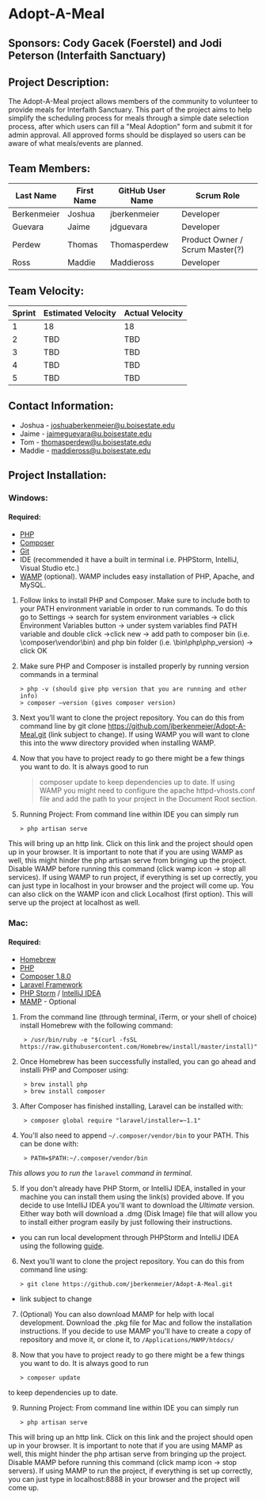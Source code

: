 # Adopt-A-Meal

## Sponsors: Cody Gacek (Foerstel) and Jodi Peterson (Interfaith Sanctuary)

## Project Description:

The Adopt-A-Meal project allows members of the community to volunteer to provide meals for Interfaith Sanctuary. This part of the project aims to help simplify the scheduling process for meals through a simple date selection process, after which users can fill a "Meal Adoption" form and submit it for admin approval. All approved forms should be displayed so users can be aware of what meals/events are planned.

## Team Members:

Last Name       | First Name      | GitHub User Name     | Scrum Role
--------------- | --------------- | -------------------- | ---------------
Berkenmeier     | Joshua          | jberkenmeier         | Developer
Guevara         | Jaime           | jdguevara            | Developer 
Perdew          | Thomas          | Thomasperdew         | Product Owner / Scrum Master(?)
Ross            | Maddie          | Maddieross           | Developer

## Team Velocity:

Sprint | Estimated Velocity | Actual Velocity
------ | ------------------ | ---------------
1      | 18                 | 18
2      | TBD                | TBD
3      | TBD                | TBD
4      | TBD                | TBD
5      | TBD                | TBD

## Contact Information:
* Joshua - <joshuaberkenmeier@u.boisestate.edu> 
* Jaime  - <jaimeguevara@u.boisestate.edu>  
* Tom - <thomasperdew@u.boisestate.edu>
* Maddie - <maddieross@u.boisestate.edu>

## Project Installation:

### Windows:

#### Required:

* [PHP](http://us1.php.net/downloads.php)
* [Composer](https://getcomposer.org/)
* [Git](https://git-scm.com/book/en/v2/Getting-Started-Installing-Git)
* IDE (recommended it have a built in terminal i.e. PHPStorm, IntelliJ, Visual Studio etc.)
* [WAMP](http://www.wampserver.com/en/) (optional). WAMP includes easy installation of PHP, Apache, and MySQL. 


1.	Follow links to install PHP and Composer. Make sure to include both to your PATH environment variable in order to run commands. To do this go to Settings -> search for system environment variables -> click Environment Variables button -> under system variables find PATH variable and double click ->click new -> add path to composer bin (i.e. \composer\vendor\bin) and php bin folder (i.e. \bin\php\php_version) -> click OK

2.	Make sure PHP and Composer is installed properly by running version commands in a terminal 

        > php -v (should give php version that you are running and other info)
        > composer –version (gives composer version)
        
3.	Next you’ll want to clone the project repository. You can do this from command line by git clone https://github.com/jberkenmeier/Adopt-A-Meal.git (link subject to change). If using WAMP you will want to clone this into the www directory provided when installing WAMP.

4.	Now that you have to project ready to go there might be a few things you want to do. It is always good to run 
	> composer update 
to keep dependencies up to date. If using WAMP you might need to configure the apache httpd-vhosts.conf file and add the path to your project in the Document Root section.

5.	Running Project: From command line within IDE you can simply run

        > php artisan serve

This will bring up an http link. Click on this link and the project should open up in your browser. It is important to note that if you are using WAMP as well, this might hinder the php artisan serve from bringing up the project. Disable WAMP before running this command (click wamp icon -> stop all services).
If using WAMP to run project, if everything is set up correctly, you can just type in localhost in your browser and the project will come up. You can also click on the WAMP icon and click Localhost (first option). This will serve up the project at localhost as well.

### Mac:

#### Required:
* [Homebrew](https://brew.sh/)
* [PHP](http://us1.php.net/downloads.php)
* [Composer 1.8.0](https://getcomposer.org/)
* [Laravel Framework](https://laravel.com/docs/4.2)
* [PHP Storm](https://www.jetbrains.com/phpstorm/) / [IntelliJ IDEA](https://www.jetbrains.com/idea/)
* [MAMP](https://www.mamp.info/en/) - Optional

1. From the command line (through terminal, iTerm, or your shell of choice) install Homebrew with the following command:

        > /usr/bin/ruby -e "$(curl -fsSL https://raw.githubusercontent.com/Homebrew/install/master/install)"

2. Once Homebrew has been successfully installed, you can go ahead and installi PHP and Composer using:
   
        > brew install php
        > brew install composer

3. After Composer has finished installing, Laravel can be installed with:

        > composer global require "laravel/installer=~1.1"

4. You'll also need to append `~/.composer/vendor/bin` to your PATH. This can be done with:

        > PATH=$PATH:~/.composer/vendor/bin
   
_This allows you to run the_ `laravel` _command in terminal._

5. If you don't already have PHP Storm, or IntelliJ IDEA, installed in your machine you can install them using the link(s) provided above. If you decide to use IntelliJ IDEA you'll want to download the _Ultimate_ version. Either way both will download a .dmg (Disk Image) file that will allow you to install either program easily by just following their instructions.

- you can run local development through PHPStorm and IntelliJ IDEA using the following [guide](https://www.jetbrains.com/help/phpstorm/laravel.html).

6.	Next you’ll want to clone the project repository. You can do this from command line using:

        > git clone https://github.com/jberkenmeier/Adopt-A-Meal.git 

- link subject to change 

7. (Optional) You can also download MAMP for help with local development. Download the .pkg file for Mac and follow the installation instructions. If you decide to use MAMP you'll have to create a copy of repository and move it, or clone it, to `/Applications/MAMP/htdocs/`

8.	Now that you have to project ready to go there might be a few things you want to do. It is always good to run 

        > composer update 

to keep dependencies up to date.

9.	Running Project: From command line within IDE you can simply run

        > php artisan serve
        
This will bring up an http link. Click on this link and the project should open up in your browser. It is important to note that if you are using MAMP as well, this might hinder the php artisan serve from bringing up the project. Disable MAMP before running this command (click mamp icon -> stop servers).
If using MAMP to run the project, if everything is set up correctly, you can just type in localhost:8888 in your browser and the project will come up. 
